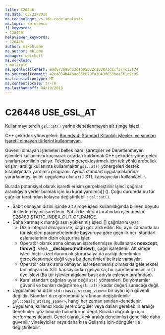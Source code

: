 ```yaml
---
title: C26446
ms.date: 03/22/2018
ms.technology: vs-ide-code-analysis
ms.topic: reference
f1_keywords:
- C26446
helpviewer_keywords:
- C26446
author: mikeblome
ms.author: mblome
manager: wpickett
ms.workload:
- multiple
ms.openlocfilehash: edd673695413dad85b82c103873dccf374c12f34
ms.sourcegitcommit: 42ea834b446ac65c679fa1043f853bea5f1c9c95
ms.translationtype: MT
ms.contentlocale: tr-TR
ms.lasthandoff: 04/19/2018
---
```

# <a name="c26446-usegslat"></a>C26446 USE_GSL_AT

Kullanmayı tercih `gsl::at()` yerine denetlenmeyen alt simge işleci.

C++ çekirdek yönergeleri: [Bounds.4: Standart Kitaplığı işlevleri ve sınırları işaretli olmayan türlerini kullanmayan](https://github.com/isocpp/CppCoreGuidelines/blob/master/CppCoreGuidelines.md#probounds-bounds-safety-profile).

Güvenli olmayan işlemeleri bellek ham işaretçiler ve Denetlenmeyen işlemleri kullanımını kaçınarak ortadan kaldırmak C++ çekirdek yönergeleri sınırları profilinin çalışır. Tekdüzen gerçekleştirmek için tek yönlü arabellek erişimi aralığı kullanıma kullanmaktır `gsl::at()` yönergeleri destek kitaplığından yardımcı programı. Ayrıca standart uygulamalarında yararlanmayı iyi bir uygulama olur `at()` STL kapsayıcıları kullanılabilir.

Burada potansiyel olarak işaretli erişim gerçekleştirilir işleci çağrıları aracılığıyla yerler bulmak için bu kural yardımcı\[] (). Çoğu durumda bu tür çağrılar tarafından kolayca değiştirilebilir `gsl::at()`.


- Sabit olmayan dizini içinde alt simge işleci kullanıldığında bilinen boyutu dizilerle erişimi işaretlenir. Sabit dizinlerini tarafından işlenmesini [C26483 STATIC_INDEX_OUT_OF_RANGE](c26483.md).
- Daha karmaşık mantığı aşırı yüklenmiş işleci [] çağrılarını uyar:
  - Dizin integral olmayan ise, çağrı göz ardı edilir. Bu, aynı zamanda bu tür işleçleri parametrelerinde başvuruya göre geçirilir beri standart eşlemelerinin dizin oluşturma işler.
  - Operatör olarak atma olmayan işaretlenmişse (kullanarak **noexcept**, **throw()**, veya **__declspec(nothrow)**), çağrı işaretlenir. Alt simge işleci hiçbir özel durum oluşturursa ya da aralığı denetimleri gerçekleştirmek değil veya bu denetimleri belirsiz varsayılır.
  - Operatör olarak atma olmayan işaretlenmemiş olması da geleneksel tanımlayan bir STL kapsayıcıdan geliyorsa, bu işaretlenmesini `at()` üye işlevi (Bu tür işlevler algılanır basit adıyla eşleşen tarafından).
  - Kural standart çağrıları uyar değil `at()` yöntemleri. Bu yöntemler güvenli ve bunları değiştirme `gsl::at()` kadar değeri sunacağı değil.
- Uygulamasına dizin `std::basic_string_view<>` bir uyarı için güvenli değildir. Standart dize görünümü tarafından değiştirilebilir `gsl::basic_string_span<>`, hangi her zaman sınırları-denetlenir.
- Uygulama, kullanıcı kodu yere döngüler veya dalları gerekebilir aralığı denetimleri göz önünde bulundurun değil. Burada doğruluğu için performans ticareti. Genel olarak, açık aralığı denetimleri genellikle daha güvenilir yineleyiciler veya daha kısa Gelişmiş için-döngüler ile değiştirilebilir.

